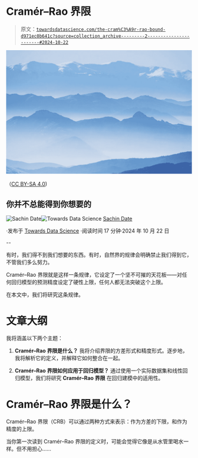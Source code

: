 # Cramér–Rao 界限

> 原文：[`towardsdatascience.com/the-cram%C3%A9r-rao-bound-d971ec0b641c?source=collection_archive---------2-----------------------#2024-10-22`](https://towardsdatascience.com/the-cram%C3%A9r-rao-bound-d971ec0b641c?source=collection_archive---------2-----------------------#2024-10-22)

![](img/817a8f4946ea9493af1b74d88e04652a.png)

（[CC BY-SA 4.0](https://commons.wikimedia.org/wiki/File:%D0%97%D0%B8%D0%BC%D1%81%D0%BA%D0%B0_%D1%83%D1%82%D1%80%D0%B8%D0%BD%D1%81%D0%BA%D0%B0_%D0%B8%D0%B7%D0%BC%D0%B0%D0%B3%D0%BB%D0%B8%D1%86%D0%B0_%D0%B2%D0%BE_%D0%B4%D0%BE%D0%BB%D0%B8%D0%BD%D0%B0%D1%82%D0%B0_%D0%BD%D0%B0_%D0%91%D0%BE%D0%B3%D0%BE%D0%BC%D0%B8%D0%BB%D0%B0.JPG))

## 你并不总能得到你想要的

[](https://timeseriesreasoning.medium.com/?source=post_page---byline--d971ec0b641c--------------------------------)![Sachin Date](https://timeseriesreasoning.medium.com/?source=post_page---byline--d971ec0b641c--------------------------------)[](https://towardsdatascience.com/?source=post_page---byline--d971ec0b641c--------------------------------)![Towards Data Science](https://towardsdatascience.com/?source=post_page---byline--d971ec0b641c--------------------------------) [Sachin Date](https://timeseriesreasoning.medium.com/?source=post_page---byline--d971ec0b641c--------------------------------)

·发布于 [Towards Data Science](https://towardsdatascience.com/?source=post_page---byline--d971ec0b641c--------------------------------) ·阅读时间 17 分钟·2024 年 10 月 22 日

--

有时，我们得不到我们想要的东西。有时，自然界的规律会明确禁止我们得到它，不管我们多么努力。

Cramér–Rao 界限就是这样一条规律，它设定了一个坚不可摧的天花板——对任何回归模型的预测精度设定了硬性上限，任何人都无法突破这个上限。

在本文中，我们将研究这条规律。

# 文章大纲

我将涵盖以下两个主题：

1.  **Cramér–Rao 界限是什么？** 我将介绍界限的方差形式和精度形式。逐步地，我将解析它的定义，并解释它如何整合在一起。

1.  **Cramér–Rao 界限如何应用于回归模型？** 通过使用一个实际数据集和线性回归模型，我们将研究 **Cramér–Rao 界限** 在回归建模中的适用性。

# Cramér–Rao 界限是什么？

Cramér–Rao 界限（CRB）可以通过两种方式来表示：作为方差的下限，和作为精度的上限。

当你第一次读到 Cramér–Rao 界限的定义时，可能会觉得它像是从水管里喝水一样。但不用担心……
